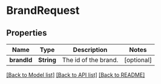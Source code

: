 # BrandRequest

## Properties
Name | Type | Description | Notes
------------ | ------------- | ------------- | -------------
**brandId** | **String** | The id of the brand. | [optional] 

[[Back to Model list]](../README.md#documentation-for-models) [[Back to API list]](../README.md#documentation-for-api-endpoints) [[Back to README]](../README.md)


